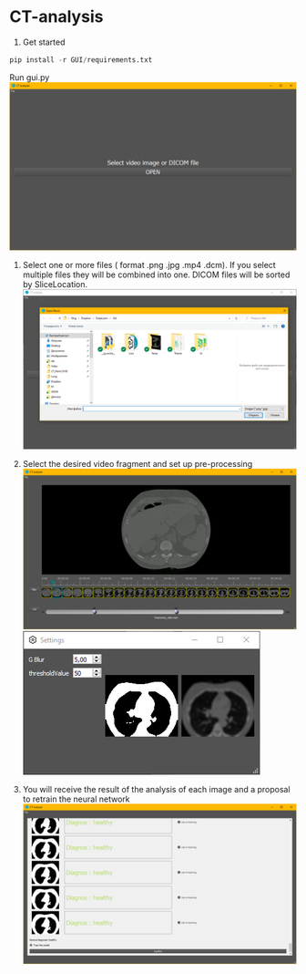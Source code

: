# CT-analysis


1. Get started
 ```python
pip install -r GUI/requirements.txt
```
 Run gui.py 
![]( https://github.com/OlegZZH/CT-analysis/blob/master/Exemple/%D0%A1%D0%BD%D0%B8%D0%BC%D0%BE%D0%BA.PNG?raw=true)

1. Select one or more files ( format .png .jpg .mp4 .dcm). If you select multiple files they will be combined into one. DICOM files will be sorted by SliceLocation.
![](https://github.com/OlegZZH/CT-analysis/blob/master/Exemple/%D0%A1%D0%BD%D0%B8%D0%BC%D0%BE%D0%BA1.PNG?raw=true)

1. Select the desired video fragment and set up pre-processing
![](https://github.com/OlegZZH/CT-analysis/blob/master/Exemple/%D0%A1%D0%BD%D0%B8%D0%BC%D0%BE%D0%BA2.PNG?raw=true)
![](https://github.com/OlegZZH/CT-analysis/blob/master/Exemple/%D0%A1%D0%BD%D0%B8%D0%BC%D0%BE%D0%BA3.PNG?raw=true)

1. You will receive the result of the analysis of each image and a proposal to retrain the neural network
![](https://github.com/OlegZZH/CT-analysis/blob/master/Exemple/%D0%A1%D0%BD%D0%B8%D0%BC%D0%BE%D0%BA4.PNG?raw=true)
